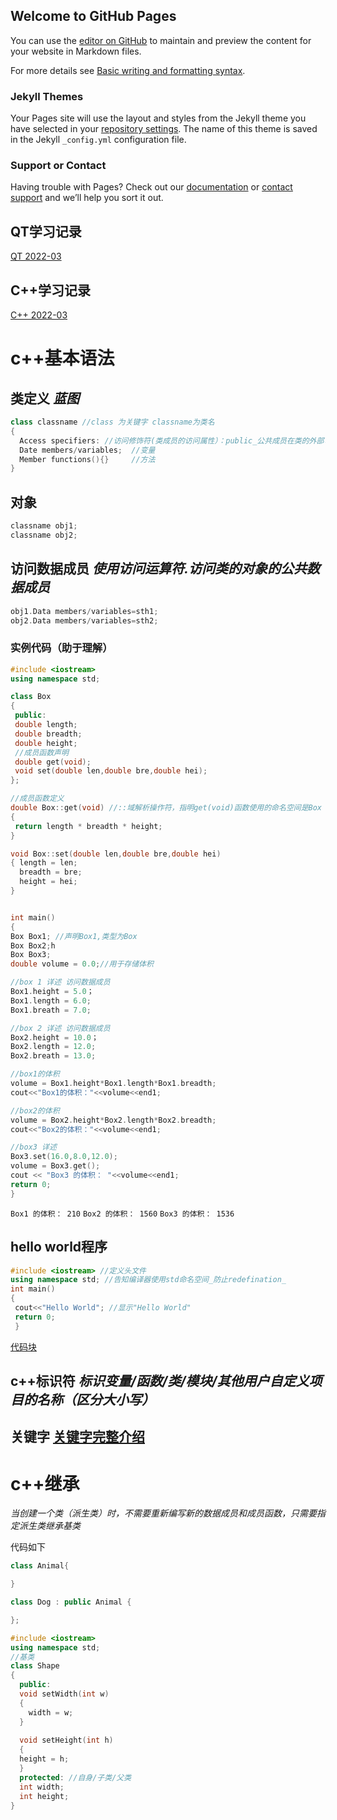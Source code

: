 ## Welcome to GitHub Pages

You can use the [editor on GitHub](https://github.com/pasodouble/pasodouble.github.io/edit/main/index.md) to maintain and preview the content for your website in Markdown files.

For more details see [Basic writing and formatting syntax](https://docs.github.com/en/github/writing-on-github/getting-started-with-writing-and-formatting-on-github/basic-writing-and-formatting-syntax).

### Jekyll Themes

Your Pages site will use the layout and styles from the Jekyll theme you have selected in your [repository settings](https://github.com/pasodouble/pasodouble.github.io/settings/pages). The name of this theme is saved in the Jekyll `_config.yml` configuration file.

### Support or Contact

Having trouble with Pages? Check out our [documentation](https://docs.github.com/categories/github-pages-basics/) or [contact support](https://support.github.com/contact) and we’ll help you sort it out.

## QT学习记录
[QT 2022-03](./2022-03-12-qt.md)

## C++学习记录
[C++ 2022-03](./2022-3-10-c++.md)
# c++基本语法 
## 类定义 _蓝图_
```cpp
class classname //class 为关键字 classname为类名
{
  Access specifiers: //访问修饰符(类成员的访问属性）：public_公共成员在类的外部可访问_private/protected
  Date members/variables;  //变量
  Member functions(){}     //方法
}
```
## 对象
```cpp
classname obj1;
classname obj2;
```

## 访问数据成员 _使用访问运算符.访问类的对象的公共数据成员_
```cpp
obj1.Data members/variables=sth1;
obj2.Data members/variables=sth2;
```
### 实例代码（助于理解）
```cpp
#include <iostream>
using namespace std;

class Box
{
 public:
 double length;
 double breadth;
 double height;
 //成员函数声明
 double get(void);
 void set(double len,double bre,double hei);
};

//成员函数定义
double Box::get(void) //::域解析操作符，指明get(void)函数使用的命名空间是Box
{
 return length * breadth * height;
}

void Box::set(double len,double bre,double hei)
{ length = len;
  breadth = bre;
  height = hei;
}


int main()
{
Box Box1; //声明Box1,类型为Box
Box Box2;h
Box Box3;
double volume = 0.0;//用于存储体积

//box 1 详述 访问数据成员
Box1.height = 5.0；
Box1.length = 6.0;
Box1.breath = 7.0;

//box 2 详述 访问数据成员
Box2.height = 10.0；
Box2.length = 12.0;
Box2.breath = 13.0;

//box1的体积
volume = Box1.height*Box1.length*Box1.breadth;
cout<<"Box1的体积："<<volume<<end1;

//box2的体积
volume = Box2.height*Box2.length*Box2.breadth;
cout<<"Box2的体积："<<volume<<end1;

//box3 详述
Box3.set(16.0,8.0,12.0);
volume = Box3.get();
cout << "Box3 的体积： "<<volume<<end1;
return 0;
}
```
`Box1 的体积： 210`
`Box2 的体积： 1560`
`Box3 的体积： 1536`
## hello world程序
```cpp
#include <iostream> //定义头文件
using namespace std; //告知编译器使用std命名空间_防止redefination_
int main() 
{
 cout<<"Hello World"; //显示"Hello World"
 return 0;
 }
```
[代码块](https://docs.github.com/cn/github/writing-on-github/getting-started-with-writing-and-formatting-on-github/about-writing-and-formatting-on-github#enabling-fixed-width-fonts-in-the-editor)

## c++标识符 _标识变量/函数/类/模块/其他用户自定义项目的名称（区分大小写）_
## 关键字 [关键字完整介绍](https://www.runoob.com/w3cnote/cpp-keyword-intro.html)

# c++继承
_当创建一个类（派生类）时，不需要重新编写新的数据成员和成员函数，只需要指定派生类继承基类_

代码如下
```cpp
class Animal{

}

class Dog : public Animal {

};
```
```cpp
#include <iostream>
using namespace std;
//基类
class Shape
{
  public:
  void setWidth(int w)
  { 
    width = w;
  }
  
  void setHeight(int h)
  {
  height = h;
  }
  protected: //自身/子类/父类
  int width;
  int height;
}


```
